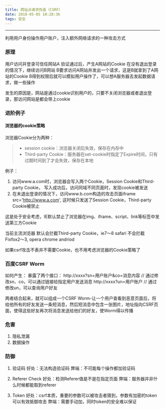 ```yaml
---
title: 跨站点请求伪造（CSRF）
date: 2018-05-05 10:28:36
tags: 安全
---
```


------

利用用户身份操作用户账户，注入额外网络请求的一种攻击方式

### 原理
用户访问并登录可信任网站A
验证通过后，产生A网站的Cookie
在没有退出登录的情况下，继续访问B网站
B要求访问A网站并发出一个请求，这是B就拿到了A网站的Cookie
B得到权限后就可以模拟用户操作了，可以想A服务器去发起数据请求，做一些操作

发生的原因是，网站是通过cookie识别用户的，只要不关闭浏览器或者退出登录，那访问网站是都会带上cookie

### 进阶例子
#### 浏览器的cookie策略
浏览器Cookie分为两种：
>* session cookie：浏览器关闭后失效，保存在内存中
>* Third-party Cookie：服务器在set-cookie时指定了Expire时间，只有过期时间到了才会失效，保存在本地

<!--more-->
例子：
1. 访问www.a.com时，浏览器会写入两个Cookie，Session Cookie和Third-party Cookie， 写入成功后，访问同域不同页面时，发现cookie被发送
2. 在未退出登录的情况下，访问www.b.com构造的攻击页面iframe src='http://www.a.com', 这时候只发送了Session Cookie，Third-party Cookie被禁止

这是处于安全考虑，IE默认禁止了浏览器在img、iframe、script、link等标签中发送第三方Cookie

当前主流浏览器 默认会拦截Third-party Cookie，ie7～8 safari
不会拦截 Fixfox2～3, opera chrome andriod

如果csrf攻击不表并不需要Cookie，也不用考虑浏览器的Cookie策略了

### 百度CSRF Worm

如何产生：
暴露了两个接口：
http://xxxx?sn=用户账户&co=消息内容  // 通过修改sn、co，可以通过链接给指定用户发送消息
http://xxxx?un=用户账户 // 通过修改un，可以查询用户好友

两者结合起来，就可以组成一个CSRF Worm-让一个用户查看到恶意页面后，将给他所有的好友发送一条短消息，然后短消息中包含一张图片，地址指向CSRF页面，使得这些好友再次将消息发送给他们的好友，使Worm得以传播


### 危害
1. 隐私泄漏
2. 数据操作

### 防御
1. 验证码
好处：无法构造验证码
弊端：不可能每个操作都加验证码

2. Referer Check 
好处：检测Referer值是不是在指定页面
弊端：服务器并非什么时候都能取到referer

3. Token
好处：csrf本质，重要的参数可以被攻击者猜到，参数有加密的token可以有效抵御攻击
弊端：需要手动加，同时token的安全难以保证